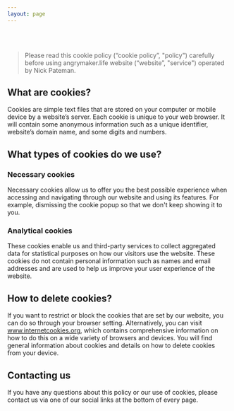 ```yaml
---
layout: page
---
```

<br/><br/>
> Please read this cookie policy (“cookie policy”, "policy") carefully before using angrymaker.life website (“website”, "service") operated by Nick Pateman.

## What are cookies?

Cookies are simple text files that are stored on your computer or mobile device by a website’s server. Each cookie is unique to your web browser. It will contain some anonymous information such as a unique identifier, website’s domain name, and some digits and numbers.

## What types of cookies do we use?

### Necessary cookies

Necessary cookies allow us to offer you the best possible experience when accessing and navigating through our website and using its features. For example, dismissing the cookie popup so that we don't keep showing it to you.

### Analytical cookies

These cookies enable us and third-party services to collect aggregated data for statistical purposes on how our visitors use the website. These cookies do not contain personal 
information such as names and email addresses and are used to help us improve your user experience of the website.

## How to delete cookies?

If you want to restrict or block the cookies that are set by our website, you can do so through your browser setting. Alternatively, you can visit www.internetcookies.org, which contains 
comprehensive information on how to do this on a wide variety of browsers and devices. You will find general information about cookies and details on how to delete cookies from your device.

## Contacting us

If you have any questions about this policy or our use of cookies, please contact us via one of our social links at the bottom of every page.
